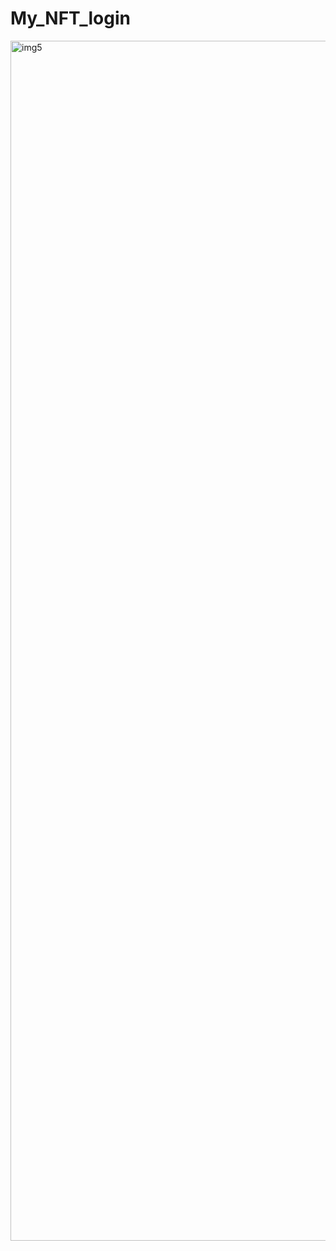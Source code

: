 # My_NFT_login
 
<img width="1920" alt="img5" src="https://github.com/user-attachments/assets/c065945f-b60c-4556-a538-a52193891995">
